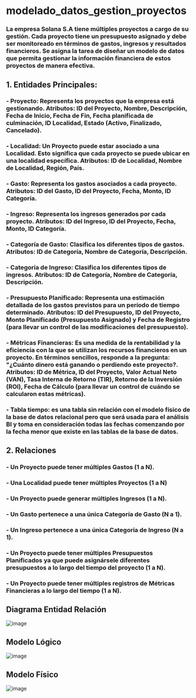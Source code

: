 # modelado_datos_gestion_proyectos
### La empresa Solana S.A tiene múltiples proyectos a cargo de su gestión. Cada proyecto tiene un presupuesto asignado y debe ser monitoreado en términos de gastos, ingresos y resultados financieros. Se asigna la tarea de diseñar un modelo de datos que permita gestionar la información financiera de estos proyectos de manera efectiva.

## 1. Entidades Principales:

### - Proyecto: Representa los proyectos que la empresa está gestionando. Atributos: ID del Proyecto, Nombre, Descripción, Fecha de Inicio, Fecha de Fin, Fecha planificada de culminación, ID Localidad, Estado (Activo, Finalizado, Cancelado).

### - Localidad: Un Proyecto puede estar asociado a una Localidad. Esto significa que cada proyecto se puede ubicar en una localidad específica. Atributos: ID de Localidad, Nombre de Localidad, Región, País.

### - Gasto: Representa los gastos asociados a cada proyecto. Atributos: ID del Gasto, ID del Proyecto, Fecha, Monto, ID Categoría. 

### - Ingreso: Representa los ingresos generados por cada proyecto. Atributos: ID del Ingreso, ID del Proyecto, Fecha, Monto, ID Categoría.

### - Categoría de Gasto: Clasifica los diferentes tipos de gastos. Atributos: ID de Categoría, Nombre de Categoría, Descripción.

### - Categoría de Ingreso: Clasifica los diferentes tipos de ingresos. Atributos: ID de Categoría, Nombre de Categoría, Descripción.

### - Presupuesto Planificado: Representa  una estimación detallada de los gastos previstos para un período de tiempo determinado. Atributos: ID del Presupuesto, ID del Proyecto, Monto Planificado (Presupuesto Asignado) y Fecha de Registro (para llevar un control de las modificaciones del presupuesto).

### - Métricas Financieras: Es una medida de la rentabilidad y la eficiencia con la que se utilizan los recursos financieros en un proyecto. En términos sencillos, responde a la pregunta: "¿Cuánto dinero está ganando o perdiendo este proyecto?. Atributos: ID de Métrica, ID del Proyecto, Valor Actual Neto (VAN), Tasa Interna de Retorno (TIR), Retorno de la Inversión (ROI), Fecha de Cálculo (para llevar un control de cuándo se calcularon estas métricas).

### - Tabla tiempo: es una tabla sin relación con el modelo físico de la base de datos relacional pero que será usada para el análisis BI y toma en consideración todas las fechas comenzando por la fecha menor que existe en las tablas de la base de datos.

## 2. Relaciones

### - Un Proyecto puede tener múltiples Gastos (1 a N).
### - Una Localidad puede tener múltiples Proyectos (1 a N)
### - Un Proyecto puede generar múltiples Ingresos (1 a N).
### - Un Gasto pertenece a una única Categoría de Gasto (N a 1).
### - Un Ingreso pertenece a una única Categoría de Ingreso (N a 1).
### - Un Proyecto puede tener múltiples Presupuestos Planificados ya que puede asignársele diferentes presupuestos a lo largo del tiempo del proyecto (1 a N).
### - Un Proyecto puede tener múltiples registros de Métricas Financieras a lo largo del tiempo (1 a N).

## Diagrama Entidad Relación

![image](https://github.com/user-attachments/assets/f7eb3df1-1b3e-4f42-94f4-2928d3999e29)

## Modelo Lógico

![image](https://github.com/user-attachments/assets/34ea14b9-1ceb-4306-be27-3c6696280240)

## Modelo Físico

![image](https://github.com/user-attachments/assets/df657367-418e-4155-b4db-52107b9159ab)



